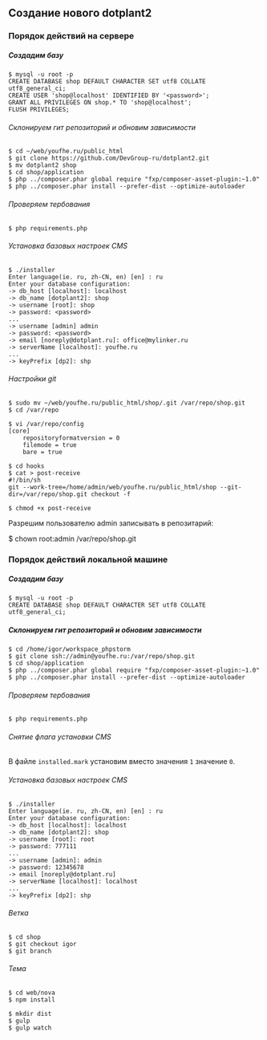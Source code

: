 ## Создание нового dotplant2

### Порядок действий на сервере

##### Создадим базу

```
$ mysql -u root -p
CREATE DATABASE shop DEFAULT CHARACTER SET utf8 COLLATE utf8_general_ci;
CREATE USER 'shop@localhost' IDENTIFIED BY '<password>';
GRANT ALL PRIVILEGES ON shop.* TO 'shop@localhost';
FLUSH PRIVILEGES;
```

###### Склонируем гит репозиторий и обновим зависимости

```
$ cd ~/web/youfhe.ru/public_html
$ git clone https://github.com/DevGroup-ru/dotplant2.git
$ mv dotplant2 shop
$ cd shop/application
$ php ../composer.phar global require "fxp/composer-asset-plugin:~1.0"
$ php ../composer.phar install --prefer-dist --optimize-autoloader
```

###### Проверяем тербования

```
$ php requirements.php
```

###### Установка базовых настроек CMS

```
$ ./installer
Enter language(ie. ru, zh-CN, en) [en] : ru
Enter your database configuration:
-> db_host [localhost]: localhost
-> db_name [dotplant2]: shop
-> username [root]: shop
-> password: <password>
...
-> username [admin] admin
-> password: <password>
-> email [noreply@dotplant.ru]: office@mylinker.ru
-> serverName [localhost]: youfhe.ru
...
-> keyPrefix [dp2]: shp
```


###### Настройки git

```
$ sudo mv ~/web/youfhe.ru/public_html/shop/.git /var/repo/shop.git
$ cd /var/repo
```

```
$ vi /var/repo/config
[core]
	repositoryformatversion = 0
	filemode = true
	bare = true
```

```
$ cd hooks
$ cat > post-receive
#!/bin/sh
git --work-tree=/home/admin/web/youfhe.ru/public_html/shop --git-dir=/var/repo/shop.git checkout -f
```

```
$ chmod +x post-receive
```

Разрешим пользователю admin записывать в репозитарий:

$ chown root:admin /var/repo/shop.git


### Порядок действий локальной машине

##### Создадим базу

```
$ mysql -u root -p
CREATE DATABASE shop DEFAULT CHARACTER SET utf8 COLLATE utf8_general_ci;
```

##### Склонируем гит репозиторий и обновим зависимости

```
$ cd /home/igor/workspace_phpstorm
$ git clone ssh://admin@youfhe.ru:/var/repo/shop.git
$ cd shop/application
$ php ../composer.phar global require "fxp/composer-asset-plugin:~1.0"
$ php ../composer.phar install --prefer-dist --optimize-autoloader
```

###### Проверяем тербования

```
$ php requirements.php
```

###### Снятие флага установки CMS

В файле `installed.mark` установим вместо значения `1` значение `0`.

###### Установка базовых настроек CMS

```
$ ./installer
Enter language(ie. ru, zh-CN, en) [en] : ru
Enter your database configuration:
-> db_host [localhost]: localhost
-> db_name [dotplant2]: shop
-> username [root]: root
-> password: 777111
...
-> username [admin]: admin
-> password: 12345678
-> email [noreply@dotplant.ru]
-> serverName [localhost]: localhost
...
-> keyPrefix [dp2]: shp
```

###### Ветка 

```
$ cd shop
$ git checkout igor
$ git branch
```


###### Тема

```
$ cd web/nova
$ npm install 
```

```
$ mkdir dist
$ gulp
$ gulp watch
```

